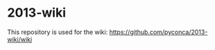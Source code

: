 2013-wiki
=========

This repository is used for the wiki: https://github.com/pyconca/2013-wiki/wiki
